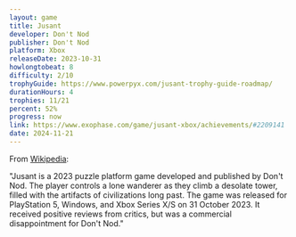 ```yaml
---
layout: game
title: Jusant
developer: Don't Nod
publisher: Don't Nod
platform: Xbox
releaseDate: 2023-10-31
howlongtobeat: 8
difficulty: 2/10
trophyGuide: https://www.powerpyx.com/jusant-trophy-guide-roadmap/
durationHours: 4
trophies: 11/21
percent: 52%
progress: now
link: https://www.exophase.com/game/jusant-xbox/achievements/#2209141
date: 2024-11-21
---
```


From [Wikipedia](https://en.wikipedia.org/wiki/Jusant):

"Jusant is a 2023 puzzle platform game developed and published by Don't Nod. The player controls a lone wanderer as they climb a desolate tower, filled with the artifacts of civilizations long past. The game was released for PlayStation 5, Windows, and Xbox Series X/S on 31 October 2023. It received positive reviews from critics, but was a commercial disappointment for Don't Nod."
